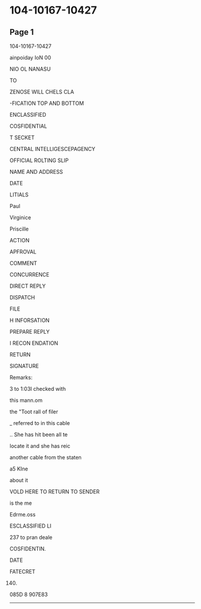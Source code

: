 # 104-10167-10427

## Page 1

104-10167-10427

ainpoiday IoN 00

NIO OL NANASU

TO

ZENOSE WILL CHELS CLA

-FICATION TOP AND BOTTOM

ENCLASSIFIED

COSFIDENTIAL

T SECKET

CENTRAL INTELLIGESCEPAGENCY

OFFICIAL ROLTING SLIP

NAME AND ADDRESS

DATE

LITIALS

Paul

Virginice

Priscille

ACTION

APFROVAL

COMMENT

CONCURRENCE

DIRECT REPLY

DISPATCH

FILE

H INFORSATION

PREPARE REPLY

I RECON ENDATION

RETURN

SIGNATURE

Remarks:

3 to 1:03I checked with

this mann.om

the "Toot rall of filer

_ referred to in this cable

.. She has hit been all te

locate it and she has reic

another cable from the staten

a5 KIne

about it

VOLD HERE TO RETURN TO SENDER

is the me

Edrme.oss

ESCLASSIFIED LI

237 to pran deale

COSFIDENTIN.

DATE

FATECRET

140)

085D 8 907E83

---


